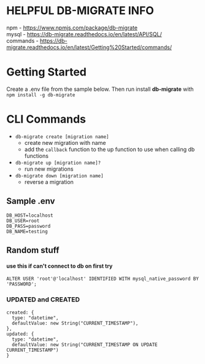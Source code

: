 # HELPFUL DB-MIGRATE INFO

npm - https://www.npmjs.com/package/db-migrate  
mysql - https://db-migrate.readthedocs.io/en/latest/API/SQL/  
commands - https://db-migrate.readthedocs.io/en/latest/Getting%20Started/commands/

# Getting Started

Create a .env file from the sample below. Then run install **db-migrate** with `npm install -g db-migrate`

# CLI Commands

- `db-migrate create [migration name]`
  - create new migration with name
  - add the `callback` function to the up function to use when calling db functions
- `db-migrate up [migration name]?`
  - run new migrations
- `db-migrate down [migration name]`
  - reverse a migration

## Sample .env

```
DB_HOST=localhost
DB_USER=root
DB_PASS=password
DB_NAME=testing
```

## Random stuff

#### use this if can't connect to db on first try

`ALTER USER 'root'@'localhost' IDENTIFIED WITH mysql_native_password BY 'PASSWORD';`

### UPDATED and CREATED

```
created: {
  type: "datetime",
  defaultValue: new String("CURRENT_TIMESTAMP"),
},
updated: {
  type: "datetime",
  defaultValue: new String("CURRENT_TIMESTAMP ON UPDATE CURRENT_TIMESTAMP")
}
```
